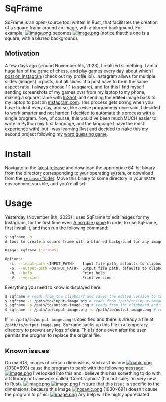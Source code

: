 # SqFrame
SqFrame is an open-source tool written in Rust, that facilitates the creation of a square frame around an image, with a blurred background.
For example, [![image.png](https://i.postimg.cc/W1RL7c9k/image.png)](https://postimg.cc/hf05S6RD) becomes [![image.png](https://i.postimg.cc/7Y2jhQxY/image.png)](https://postimg.cc/vcG0Shgp) (notice that this one is a square, with a blurred background).
## Motivation
A few days ago (around November 5th, 2023), I realized something. I am a huge fan of the game of chess, and play games every day, about which I [post on Instagram](https://instagram.com/puissant.patzer) (check out my profile lol). Instagram allows for multiple slides (images) in posts, but all slides of a post have to be in the same aspect ratio. I always choose 1:1 (a square), and for this I find myself sending screenshots of my games over from my laptop to my phone, making a square frame with [InShot](https://play.google.com/store/apps/details?id=com.camerasideas.instashot), and sending the edited image back to my laptop to post on [instagram.com](https://instagram.com). This process gets boring when you have to do it every day, and so, like a wise programmer once said, I decided to work smarter and not harder. I decided to automate this process with a single program. Now, of course, this would've been much MUCH easier to write in Python (my first language, and the language I have the most experience with), but I was learning Rust and decided to make this my second project following my [word guessing game](https://github.com/Python3-8/word_guessing_game).

# Install
Navigate to the [latest release](https://github.com/Python3-8/sqframe/releases/latest) and download the appropriate 64-bit binary from the directory corresponding to your operating system, or download from the [`release/` folder](https://github.com/Python3-8/sqframe/tree/master/release). Move this binary to some directory in your `$PATH` environment variable, and you're all set.

# Usage
Yesterday (November 8th, 2023) I used SqFrame to edit images for my Instagram, for the first time ever: [A horrible game](https://www.instagram.com/p/CzZDWNTS_qW/?img_index=1)
In order to use SqFrame, first install it, and then run the following command:
```sh
$ sqframe -h
A tool to create a square frame with a blurred background for any image, to match the aspect ratio 1:1

Usage: sqframe [OPTIONS]

Options:
  -i, --input-path <INPUT_PATH>    Input file path, defaults to clipboard
  -o, --output-path <OUTPUT_PATH>  Output file path, defaults to clipboard
  -h, --help                       Print help
  -V, --version                    Print version

```
Everything you need to know is displayed here.
```sh
$ sqframe # reads from the clipboard and saves the edited version to the clipboard
$ sqframe -i /path/to/input-image.png # reads from /path/to/input-image.png and saves the edited version to the clipboard
$ sqframe -o /path/to/output-image.png # reads from the clipboard and saves the edited version to /path/to/output-image.png
$ sqframe -i /path/to/input-image.png -o /path/to/output-image.png # reads from /path/to/input-image.png and saves the edited version to /path/to/output-image.png
```
If `-o /path/to/output-image.png` is specified and there is already a file at `/path/to/output-image.png`, SqFrame backs up this file in a temporary directory to prevent any loss of data. This is done even after the user permits the program to replace the original file.

## Known issues
On macOS, images of certain dimensions, such as this one [![panic.png](https://i.postimg.cc/D0yPz3YM/panic.png)](https://postimg.cc/Pp9w69HW) (1030×693) cause the program to panic with the following message: [![image.png](https://i.postimg.cc/qMfpWcgW/image.png)](https://postimg.cc/JtqwkkNQ) I've looked into this and I believe this has something to do with a C library or framework called 'CoreGraphics' (I'm not sure; I'm very new to Rust). [![image.png](https://i.postimg.cc/WzY1xzYS/image.png)](https://postimg.cc/PvZHwXj8) [![image.png](https://i.postimg.cc/hPgYYnkW/image.png)](https://postimg.cc/pyGk9wVq) I'm sure that this issue is specific to the dimensions, because this image [![nopanic.png](https://i.postimg.cc/WbgS7ZD2/nopanic.png)](https://postimg.cc/xcjKfcy7) (1030×694) doesn't cause the program to panic: [![image.png](https://i.postimg.cc/dtVNJ3Dv/image.png)](https://postimg.cc/V52WRYjH) Any help will be highly appreciated.